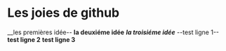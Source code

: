 # Les joies de github
 __les premières idée-- 
**la deuxiéme idée**
__*la troisiéme idée*__
--test ligne 1--
**test ligne 2**
__test ligne 3__

